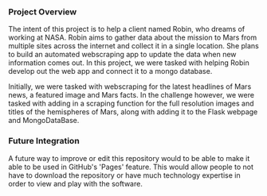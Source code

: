 ### Project Overview

The intent of this project is to help a client named Robin, who dreams of working at NASA. Robin aims to gather data about the mission to Mars from multiple sites across the internet and collect it in a single location. She plans to build an automated webscraping app to update the data when new information comes out. In this project, we were tasked with helping Robin develop out the web app and connect it to a mongo database.

Initially, we were tasked with webscraping for the latest headlines of Mars news, a featured image and Mars facts. In the challenge however, we were tasked with adding in a scraping function for the full resolution images and titles of the hemispheres of Mars, along with adding it to the Flask webpage and MongoDataBase. 

### Future Integration
A future way to improve or edit this repository would to be able to make it able to be used in GitHub's 'Pages' feature. This would allow people to not have to download the repository or have much technology expertise in order to view and play with the software.
